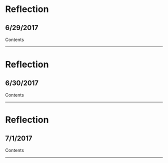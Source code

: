 # Reflection
## 6/29/2017
Contents

---

# Reflection
## 6/30/2017
Contents

---

# Reflection
## 7/1/2017
Contents

---
